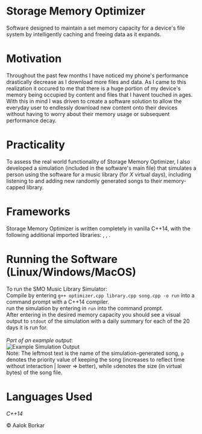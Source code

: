 # Storage Memory Optimizer
Software designed to maintain a set memory capacity for a device's file system by intelligently caching and freeing data as it expands.

# Motivation
Throughout the past few months I have noticed my phone's performance drastically decrease as I download more files and data. As I came to this realization it occured to me that there is a huge portion of my device's memory being occupied by content and files that I havent touched in ages. With this in mind I was driven to create a software solution to allow the everyday user to endlessly download new content onto their devices without having to worry about their memory usage or subsequent performance decay.

# Practicality
To assess the real world functionality of Storage Memory Optimizer, I also developed a simulation (included in the software's main file) that simulates a person using the software for a music library (for *X* virtual days), including listening to and adding new randomly generated songs to their memory-capped library.

# Frameworks
Storage Memory Optimizer is written completely in vanilla C++14, with the following additional imported libraries: <vector>, <algorithm>, <time>.
  
# Running the Software (Linux/Windows/MacOS)
To run the SMO Music Library Simulator: <br> 
Compile by entering `g++ optimizer.cpp library.cpp song.cpp -o run` into a command prompt with a C++14 compiler. <br>
run the simulation by entering in `run` into the command prompt. <br>
After entering in the desired memory capacity you should see a visual output to `stdout` of the simulation with a daily summary for each of the 20 days it is run for. 
<br>
<br>
*Part of an example output*:
<br>
![Example Simulation Output](https://github.com/AalokBorkar/Storage-Memory-Optimizer/blob/master/sim.JPG)
<br>
Note: The leftmost text is the name of the simulation-generated song, `p` denotes the priority value of keeping the song (increases to reflect time without interaction | lower => better), while `s`denotes the size (in virtual bytes) of the song file.

# Languages Used
*C++14*

© Aalok Borkar

